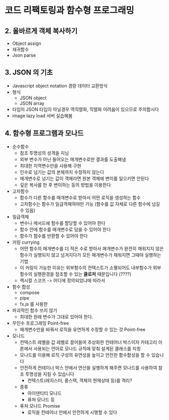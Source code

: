 # 코드 리팩토링과 함수형 프로그래밍

## 2. 올바르게 객체 복사하기

- Object assign
- 재귀함수
- Json parse

## 3. JSON 의 기초

- Javascript object notation 경량 데이터 교환방식
- 형식
    - JSON object
    - JSON array
- 타입이 JSON 타입이 아닐경우 역직렬화, 직렬화 어려움이 있으므로 주의합시다
- image lazy load 서버 실습해봄

## 4. 함수형 프로그램과 모나드

- 순수함수
    - 참조 투명성의 성격을 지님
    - 외부 변수가 아닌 들어오는 매개변수로만 결과를 도출해냄
    - 최대한 지역변수만을 사용해 구현
    - 인수로 넘기는 값의 본체까지 수정하지 않는다
    - 매개변수로 넘기는 값이 객체라면 원본 객체에 변이를 일으키면 안된다
    - 깊은 복사를 한 후 변이하는 등의 방법을 이용한다
- 고차함수
    - 함수가 다른 함수를 매개변수로 받아서 어떤 로직을 생성하는 함수
    - 고차함수는 함수가 일급객체여야만 가능 (함수를 값 자체로 다른 함수에 넘길 수 있음)
- 일급객체
    - 변수나 메서드에 함수를 할당할 수 있어야 한다
    - 함수 안에 함수를 매개변수로 담을 수 있어야 한다
    - 함수가 함수를 반환할 수 있어야 한다
- 커링 currying
    - 어떤 함수의 매개변수를 더 적은 수로 받아서 매개변수가 완전히 채워지지 않은 함수가 실행되지 않고 넘겨지다가 모든 매개변수가 채워지면 그때야 실행하는 기법
    - 이 커링이 가능한 이유는 외부함수의 컨텍스트가 소멸되어도 내부함수가 외부함수의 실행환경을 참조할 수 있는 **클로저** 때문입니다 (????)
    - 렉시컬 스코프 -> 어디에 정의되었냐에 따라서
- 함수 합성
    - compose
    - pipe
    - fx.js 를 사용한
- 파괴적인 함수 쓰지 않기
    - 최대한 원래 변수가 그대로 있어야 한다.
- 무인수 프로그래밍 Point-free
    - 매개변수만을 바꿔서 로직을 유연하게 수정할 수 있는 것 Point-free
- 모나드
    - 컨텍스트 레벨을 값 레벨로 끌어들여 추상화한 컨테어너 박스이자 카테고리 이론에서 사용되는 언어로 모나드 규칙에 맞춰 설계된 클래스를 지칭
    - 모나드를 이용해 로직 구성의 유연성을 높이고 안전한 함수합성을 할 수 있습니다
    - 안전하게 컨테이너 박스 안에서 연산을 실행하게 해주면 모나드를 사용하여 참조 투명성을 지킬 수 있습니다
        - 컨텍스트(레지스터, 콜스택, 객체의 현재상태 등)를 격리?
    - 종류
        - 아이덴티티 모나드
        - 퓨처 모나드 등
    - 퓨처 모나드 Promise
        - 로직을 컨테어너 안에서 안전하게 시행할 수 있다
    